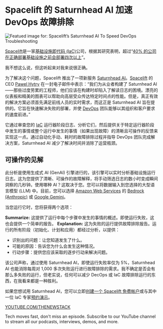 # Spacelift 的 Saturnhead AI 加速 DevOps 故障排除

![Featued image for: Spacelift’s Saturnhead AI To Speed DevOps Troubleshooting](https://cdn.thenewstack.io/media/2025/04/5a301087-spacelift-2-1024x683.png)

[Spacelift](https://docs.google.com/document/u/0/d/1wKhHoyU1fFE75F2WB-3wIx2dzR8LI0gvjzVRc6KR6FI/edit)是一家[基础设施即代码 (IaC)](https://thenewstack.io/infrastructure-as-code-the-ultimate-guide/)公司，根据其研究表明，超过“[40% 的公司在正确部署基础设施之前会部署四次以上](https://learn.spacelift.io/the-infrastructure-automation-report-2025)”。

我不想这么说，但这听起来对我来说很正确。

为了解决这个问题，Spacelift 推出了一项新服务 [Saturnhead AI](https://spacelift.io/blog/introducing-saturnhead-ai)。[Spacelift](https://thenewstack.io/spacelift-scales-legacy-automation-terraform-first-ansible-next/) 的 CEO [Pawel Hytry](https://www.linkedin.com/in/hytry/) 在一封电子邮件中表示：“我们为从业者构建了 Saturnhead AI——那些过度劳累的工程师，他们应该在构建时却陷入了解读日志的困境。漂亮的仪表板和精美的图表可以帮助向高层受众传达特定时间点的性能。但是，真正有效的解决方案必须首先满足前线人员的实时需求，而这正是 Saturnhead AI 旨在提供的。它旨在快速解决失败的部署，并使 [DevOps](https://thenewstack.io/introduction-to-devops/) 团队能够以其组织和客户要求的速度前进。”

它通过审查您的 [IaC](https://thenewstack.io/introduction-to-infrastructure-as-code/) 运行器阶段日志、分析它们，然后提供关于特定运行器阶段中发生的事情或整个运行中发生的事情（如果出现故障）的清晰且可操作的反馈来实现这一点。通过自动化手动、耗时的故障排除过程并指导 DevOps 团队完成解决方案，Saturnhead AI 减少了解决时间并消除了运营瓶颈。

## 可操作的见解

此分析是使用生成式 AI (GenAI) 引擎进行的，该引擎可以实时分析基础设施运行日志。这为您提供了清晰、可操作的故障解释，将手动筛选日志的数小时变成瞬间洞察的几秒钟。使用哪种 AI？这取决于您。您可以将数据输入到您选择的大型语言模型 (LLM) 中。目前，您可以选择 [Amazon Web Services](https://aws.amazon.com/?utm_content=inline+mention) 的 [Bedrock (Anthropic)](https://aws.amazon.com/bedrock/claude/) 或 [Google Gemini](https://gemini.google.com/)。

当您运行它时，您将获得两个选项：

**Summarize:** 这提供了运行中每个步骤中发生的事情的概述。即使运行失败，这也会提供一个简单的报告。
**Explanation:** 这为失败的运行提供故障排除报告。运行的所有阶段（初始化、计划和应用）都经过分析，以提供：

- 识别出的问题：让您知道发生了什么。
- 可能的原因：告诉您为什么会发生这种情况。
- 行动步骤：提供您应该采取的逐步行动来解决问题。

该公司声称，通过使用 Saturnhead AI，即使运行失败率仅为 5%，Saturnhead AI 也能消除每周对 1,000 多次失败运行进行故障排除的需求。我不确定是否会有那么多失败的运行，但老实说，任何可以减少 DecOps 或 IaC 故障排除运行的东西，在我看来都是一种胜利。

如果您想试用 Saturnhead AI，您可以立即[创建一个 Spacelift 免费帐户](https://spacelift.io/free-trial)或与其中一位 IaC 专家[预约演示](https://spacelift.io/schedule-demo)。

[YOUTUBE.COM/THENEWSTACK](https://youtube.com/thenewstack?sub_confirmation=1)

Tech moves fast, don't miss an episode. Subscribe to our YouTube
channel to stream all our podcasts, interviews, demos, and more.